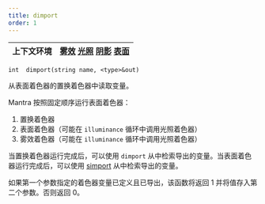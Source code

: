 ```yaml
---
title: dimport
order: 1
---
```


| 上下文环境 | [雾效](../contexts/fog.html)  [光照](../contexts/light.html)  [阴影](../contexts/shadow.html)  [表面](../contexts/surface.html) |
| --- | --- |

`int  dimport(string name, <type>&out)`

从表面着色器的置换着色器中读取变量。

Mantra 按照固定顺序运行表面着色器：

1. 置换着色器
2. 表面着色器（可能在 `illuminance` 循环中调用光照着色器）
3. 雾效着色器（可能在 `illuminance` 循环中调用光照着色器）

当置换着色器运行完成后，可以使用 `dimport` 从中检索导出的变量。当表面着色器运行完成后，可以使用 [simport](simport.html "导入在illuminance循环中由表面着色器发送的变量。") 从中检索导出的变量。

如果第一个参数指定的着色器变量已定义且已导出，该函数将返回 1 并将值存入第二个参数。否则返回 0。